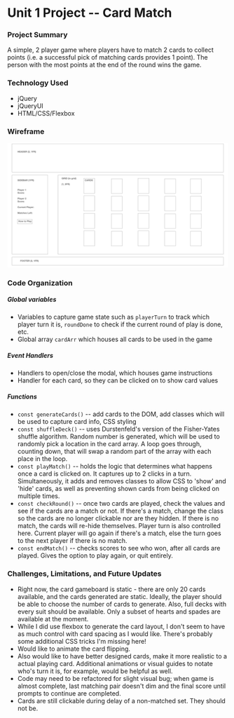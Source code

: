 
# Unit 1 Project -- Card Match
### Project Summary
A simple, 2 player game where players have to match 2 cards to collect points (i.e. a successful pick of matching cards provides 1 point).
The person with the most points at the end of the round wins the game. 

### Technology Used
* jQuery
* jQueryUI
* HTML/CSS/Flexbox

### Wireframe
![mockup](/mockup.png)

### Code Organization
##### Global variables
* Variables to capture game state such as `playerTurn` to track which player turn it is, `roundDone` to check if the current round of play is done, etc.
* Global array `cardArr` which houses all cards to be used in the game

##### Event Handlers
* Handlers to open/close the modal, which houses game instructions
* Handler for each card, so they can be clicked on to show card values

##### Functions
* `const generateCards()` -- add cards to the DOM, add classes which will be used to capture card info, CSS styling
* `const shuffleDeck()` -- uses Durstenfeld's version of the Fisher-Yates shuffle algorithm.  Random number is generated, which will be used to randomly pick a location in the card array.  A loop goes through, counting down, that will swap a random part of the array with each place in the loop.  
* `const playMatch()` -- holds the logic that determines what happens once a card is clicked on.  It captures up to 2 clicks in a turn.  Simultaneously, it adds and removes classes to allow CSS to 'show' and 'hide' cards, as well as preventing shown cards from being clicked on multiple times.
* `const checkRound()` -- once two cards are played, check the values and see if the cards are a match or not.  If there's a match, change the class so the cards are no longer clickable nor are they hidden.  If there is no match, the cards will re-hide themselves. Player turn is also controlled here.  Current player will go again if there's a match, else the turn goes to the next player if there is no match.
* `const endMatch()` -- checks scores to see who won, after all cards are played.  Gives the option to play again, or quit entirely. 

### Challenges, Limitations, and Future Updates
* Right now, the card gameboard is static - there are only 20 cards available, and the cards generated are static.  Ideally, the player should be able to choose the number of cards to generate.  Also, full decks with every suit should be available.  Only a subset of hearts and spades are available at the moment.
* While I did use flexbox to generate the card layout, I don't seem to have as much control with card spacing as I would like.  There's probably some additional CSS tricks I'm missing here!
* Would like to animate the card flipping.
* Also would like to have better designed cards, make it more realistic to a actual playing card. Additional animations or visual guides to notate who's turn it is, for example, would be helpful as well. 
* Code may need to be refactored for slight visual bug; when game is almost complete, last matching pair doesn't dim and the final score until prompts to continue are completed. 
* Cards are still clickable during delay of a non-matched set.  They should not be.


